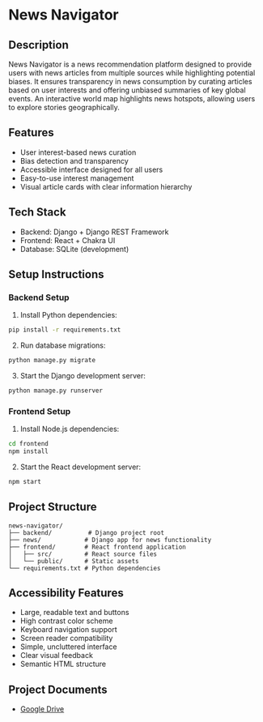 # News Navigator

## Description
News Navigator is a news recommendation platform designed to provide users with news articles from multiple sources while highlighting potential biases. It ensures transparency in news consumption by curating articles based on user interests and offering unbiased summaries of key global events. An interactive world map highlights news hotspots, allowing users to explore stories geographically.

## Features
- User interest-based news curation
- Bias detection and transparency
- Accessible interface designed for all users
- Easy-to-use interest management
- Visual article cards with clear information hierarchy

## Tech Stack
- Backend: Django + Django REST Framework
- Frontend: React + Chakra UI
- Database: SQLite (development)

## Setup Instructions

### Backend Setup
1. Install Python dependencies:
```bash
pip install -r requirements.txt
```

2. Run database migrations:
```bash
python manage.py migrate
```

3. Start the Django development server:
```bash
python manage.py runserver
```

### Frontend Setup
1. Install Node.js dependencies:
```bash
cd frontend
npm install
```

2. Start the React development server:
```bash
npm start
```

## Project Structure
```
news-navigator/
├── backend/          # Django project root
├── news/            # Django app for news functionality
├── frontend/        # React frontend application
│   ├── src/         # React source files
│   └── public/      # Static assets
└── requirements.txt # Python dependencies
```

## Accessibility Features
- Large, readable text and buttons
- High contrast color scheme
- Keyboard navigation support
- Screen reader compatibility
- Simple, uncluttered interface
- Clear visual feedback
- Semantic HTML structure

## Project Documents
- [Google Drive](https://drive.google.com/drive/folders/1aKeN54HV-DNzzb9e38mWx4OPBNVIYptg?usp=sharing)
